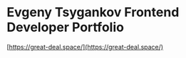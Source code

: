 # Evgeny Tsygankov Frontend Developer Portfolio

[https://great-deal.space/](https://great-deal.space/)
